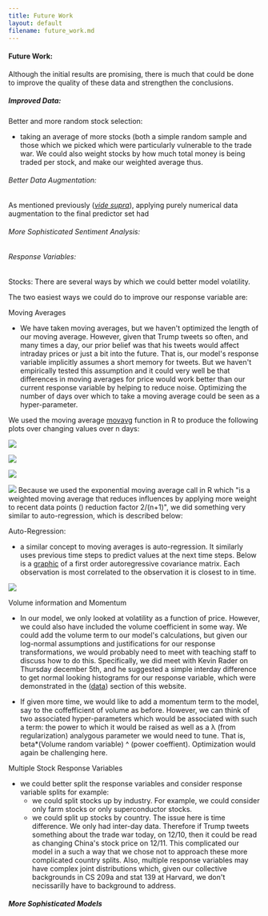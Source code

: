 ```yaml
---
title: Future Work 
layout: default
filename: future_work.md
--- 
```


#### Future Work:

Although the initial results are promising, there is much that could be done to improve the quality of these data and strengthen the conclusions. 

##### Improved Data: 

Better and more random stock selection:
 - taking an average of more stocks (both a simple random sample and those which we picked which were particularly vulnerable to the trade war. We could also weight stocks by how much total money is being traded per stock, and make our weighted average thus.

###### Better Data Augmentation:

As mentioned previously ([*vide supra*](models.md)), applying purely numerical data augmentation to the final predictor set had

###### More Sophisticated Sentiment Analysis:

###### 

###### Response Variables:

Stocks:
There are several ways by which we could better model volatility.

The two easiest ways we could do to improve our response variable are:

Moving Averages
 - We have taken moving averages, but we haven't optimized the length of our moving average. However, given that Trump tweets so often, and many times a day, our prior belief was that his tweets would affect intraday prices or just a bit into the future. That is, our model's response variable implicitly assumes a short memory for tweets. But we haven't empirically tested this assumption and it could very well be that differences in moving averages for price would work better than our current response variable by helping to reduce noise. Optimizing the number of days over which to take a moving average could be seen as a hyper-parameter. 
 
 We used the moving average [movavg](https://www.rdocumentation.org/packages/pracma/versions/1.9.9/topics/movavg) function in R to produce the following plots over changing values over n days:
 
 ![](stocks/moving_avg_plots/AAPL_movavg.png)
 
 ![](stocks/moving_avg_plots/CORN_movavg.png)
 
 ![](stocks/moving_avg_plots/BABA_movavg.png)
  
 ![](stocks/moving_avg_plots/DJI_movavg.png)
Because we used the exponential moving average call in R which "is a weighted moving average that reduces influences by applying more weight to recent data points () reduction factor 2/(n+1)", we did something very similar to auto-regression, which is described below:
 
Auto-Regression:
- a similar concept to moving averages is auto-regression. It similarly uses previous time steps to predict values at the next time steps.
Below is a [graphic](https://www.youtube.com/watch?v=0kaxO0r7PYs) of a first order autoregressive covariance matrix. Each observation is most correlated to the observation it is closest to in time. 

 ![](stocks/auto-regressive.png)



 
 Volume information and Momentum
 - In our model, we only looked at volatility as a function of price. However, we could also have included the volume coefficient in some way. We could add the volume term to our model's calculations, but given our log-normal assumptions and justifications for our response transformations, we would probably need to meet with teaching staff to discuss how to do this. Specifically, we did meet with Kevin Rader on Thursday december 5th, and he suggested a simple interday difference to get normal looking histograms for our response variable, which were demonstrated in the ([data](data.md)) section of this website.
 
 - If given more time, we would like to add a momentum term to the model, say to the coffefficient of volume as before. However, we can think of two associated hyper-parameters which would be associated with such a term: the power to which it would be raised as well as a λ (from regularization) analygous parameter we would need to tune. That is, beta*(Volume random variable) ^ (power coeffient). Optimization would again be challenging here.

Multiple Stock Response Variables
 - we could better split the response variables and consider response variable splits for example:
    - we could split stocks up by industry. For example, we could consider only farm stocks or only superconductor stocks.
    - we could split up stocks by country. The issue here is time difference. We only had inter-day data. Therefore if Trump tweets something about the trade war today, on 12/10, then it could be read as changing China's stock price on 12/11. This complicated our model in a such a way that we chose not to approach these more complicated country splits. Also, multiple response variables may have complex joint distributions which, given our collective backgrounds in CS 209a and stat 139 at Harvard, we don't necissarilly have to background to address.

##### More Sophisticated Models
